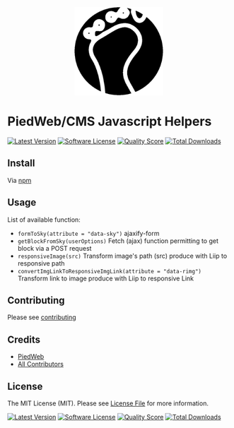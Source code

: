 <p align="center"><a href="https://dev.piedweb.com">
<img src="https://raw.githubusercontent.com/PiedWeb/piedweb-devoluix-theme/master/src/img/logo_title.png" width="200" height="200" alt="Open Source Package" />
</a></p>

# PiedWeb/CMS Javascript Helpers

[![Latest Version](https://img.shields.io/github/tag/PiedWeb/piedweb-cms-js-helpers.svg?style=flat&label=release)](https://github.com/PiedWeb/piedweb-cms-js-helpers/tags)
[![Software License](https://img.shields.io/badge/license-MIT-brightgreen.svg?style=flat)](LICENSE)
[![Quality Score](https://img.shields.io/scrutinizer/g/PiedWeb/piedweb-cms-js-helpers.svg?style=flat)](https://scrutinizer-ci.com/g/PiedWeb/piedweb-cms-js-helpers)
[![Total Downloads](https://img.shields.io/npm/dt/piedweb-cms-js-helpers.svg)](https://www.npmjs.com/package/piedweb-cms-js-helpers)

## Install

Via [npm](https://www.npmjs.com/package/piedweb-cms-js-helpers)

## Usage

List of available function:
- `formToSky(attribute = "data-sky")`
  ajaxify-form
- `getBlockFromSky(userOptions)`
  Fetch (ajax) function permitting to get block via a POST request
- `responsiveImage(src)`
  Transform image's path (src) produce with Liip to responsive path
- `convertImgLinkToResponsiveImgLink(attribute = "data-rimg")`
  Transform link to image produce with Liip to responsive Link

## Contributing

Please see [contributing](https://dev.piedweb.com/contributing)

## Credits

- [PiedWeb](https://piedweb.com)
- [All Contributors](https://github.com/PiedWeb/:package_skake/graphs/contributors)

## License

The MIT License (MIT). Please see [License File](LICENSE) for more information.

[![Latest Version](https://img.shields.io/github/tag/PiedWeb/piedweb-cms-js-helpers.svg?style=flat&label=release)](https://github.com/PiedWeb/piedweb-cms-js-helpers/tags)
[![Software License](https://img.shields.io/badge/license-MIT-brightgreen.svg?style=flat)](LICENSE)
[![Quality Score](https://img.shields.io/scrutinizer/g/PiedWeb/piedweb-cms-js-helpers.svg?style=flat)](https://scrutinizer-ci.com/g/PiedWeb/piedweb-cms-js-helpers)
[![Total Downloads](https://img.shields.io/npm/dt/piedweb-cms-js-helpers.svg)](https://www.npmjs.com/package/piedweb-cms-js-helpers)
